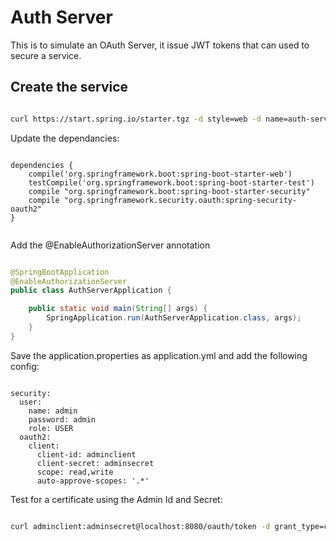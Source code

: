 # Auth Server
This is to simulate an OAuth Server, it issue JWT tokens that can used to secure a service.

## Create the service

```bash

curl https://start.spring.io/starter.tgz -d style=web -d name=auth-server -d type=gradle-project | tar -xzvf -

```

Update the dependancies:

```shell

dependencies {
	compile('org.springframework.boot:spring-boot-starter-web')
	testCompile('org.springframework.boot:spring-boot-starter-test')
	compile "org.springframework.boot:spring-boot-starter-security"
	compile "org.springframework.security.oauth:spring-security-oauth2"
}


```

Add the @EnableAuthorizationServer annotation

```java

@SpringBootApplication
@EnableAuthorizationServer
public class AuthServerApplication {

	public static void main(String[] args) {
		SpringApplication.run(AuthServerApplication.class, args);
	}
}

```

Save the application.properties as application.yml and add the following config:

```shell

security:
  user:
    name: admin
    password: admin
    role: USER
  oauth2:
    client:
      client-id: adminclient
      client-secret: adminsecret
      scope: read,write
      auto-approve-scopes: '.*'

```

Test for a certificate using the Admin Id and Secret:

```bash

curl adminclient:adminsecret@localhost:8080/oauth/token -d grant_type=client_credentials

```

